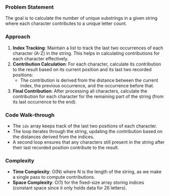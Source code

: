 ### Problem Statement
The goal is to calculate the number of unique substrings in a given string where each character contributes to a unique letter count.

### Approach
1. **Index Tracking**: Maintain a list to track the last two occurrences of each character (A-Z) in the string. This helps in calculating contributions for each character effectively.
2. **Contribution Calculation**: For each character, calculate its contribution to the result based on its current position and its last two recorded positions:
   - The contribution is derived from the distance between the current index, the previous occurrence, and the occurrence before that.
3. **Final Contribution**: After processing all characters, calculate the contribution for each character for the remaining part of the string (from its last occurrence to the end).

### Code Walk-through
- The `idx` array keeps track of the last two positions of each character.
- The loop iterates through the string, updating the contribution based on the distances derived from the indices.
- A second loop ensures that any characters still present in the string after their last recorded position contribute to the result.

### Complexity
- **Time Complexity**: O(N) where N is the length of the string, as we make a single pass to compute contributions.
- **Space Complexity**: O(1) for the fixed-size array storing indices (constant space since it only holds data for 26 letters).
